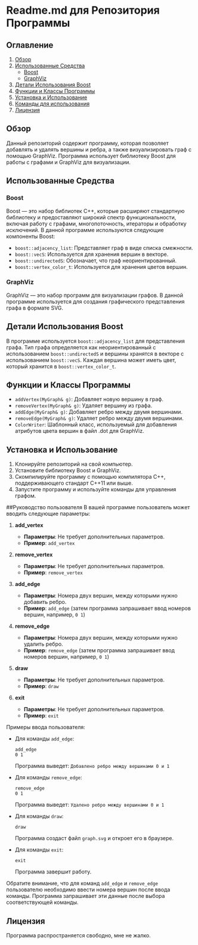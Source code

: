 # Readme.md для Репозитория Программы

## Оглавление
1. [Обзор](#обзор)
2. [Использованные Средства](#использованные-средства)
   - [Boost](#boost)
   - [GraphViz](#graphviz)
3. [Детали Использования Boost](#детали-использования-boost)
4. [Функции и Классы Программы](#функции-и-классы-программы)
5. [Установка и Использование](#установка-и-использование)
6. [Команды для использования](#установка-и-использование)
7. [Лицензия](#лицензия)
   

## Обзор
Данный репозиторий содержит программу, которая позволяет добавлять и удалять вершины и ребра, а также визуализировать граф с помощью GraphViz. Программа использует библиотеку Boost для работы с графами и GraphViz для визуализации.

## Использованные Средства

### Boost
Boost — это набор библиотек C++, которые расширяют стандартную библиотеку и предоставляют широкий спектр функциональности, включая работу с графами, многопоточность, итераторы и обработку исключений. В данной программе используются следующие компоненты Boost:
- `boost::adjacency_list`: Представляет граф в виде списка смежности.
- `boost::vecS`: Используется для хранения вершин в векторе.
- `boost::undirectedS`: Обозначает, что граф неориентированный.
- `boost::vertex_color_t`: Используется для хранения цветов вершин.

### GraphViz
GraphViz — это набор программ для визуализации графов. В данной программе используется для создания графического представления графа в формате SVG.

## Детали Использования Boost
В программе используется `boost::adjacency_list` для представления графа. Тип графа определяется как неориентированный с использованием `boost::undirectedS` и вершины хранятся в векторе с использованием `boost::vecS`. Каждая вершина может иметь цвет, который хранится в `boost::vertex_color_t`.

## Функции и Классы Программы
- `addVertex(MyGraph& g)`: Добавляет новую вершину в граф.
- `removeVertex(MyGraph& g)`: Удаляет вершину из графа.
- `addEdge(MyGraph& g)`: Добавляет ребро между двумя вершинами.
- `removeEdge(MyGraph& g)`: Удаляет ребро между двумя вершинами.
- `ColorWriter`: Шаблонный класс, используемый для добавления атрибутов цвета вершин в файл .dot для GraphViz.

## Установка и Использование
1. Клонируйте репозиторий на свой компьютер.
2. Установите библиотеку Boost и GraphViz.
3. Скомпилируйте программу с помощью компилятора C++, поддерживающего стандарт C++11 или выше.
4. Запустите программу и используйте команды для управления графом.
   
##Руководство пользователя
В вашей программе пользователь может вводить следующие параметры:

1. **add_vertex**
   - **Параметры**: Не требует дополнительных параметров.
   - **Пример**: `add_vertex`

2. **remove_vertex**
   - **Параметры**: Не требует дополнительных параметров.
   - **Пример**: `remove_vertex`

3. **add_edge**
   - **Параметры**: Номера двух вершин, между которыми нужно добавить ребро.
   - **Пример**: `add_edge` (затем программа запрашивает ввод номеров вершин, например, `0 1`)

4. **remove_edge**
   - **Параметры**: Номера двух вершин, между которыми нужно удалить ребро.
   - **Пример**: `remove_edge` (затем программа запрашивает ввод номеров вершин, например, `0 1`)

5. **draw**
   - **Параметры**: Не требует дополнительных параметров.
   - **Пример**: `draw`

6. **exit**
   - **Параметры**: Не требует дополнительных параметров.
   - **Пример**: `exit`

Примеры ввода пользователя:

- Для команды `add_edge`:
  ```
  add_edge
  0 1
  ```
  Программа выведет: `Добавлено ребро между вершинами 0 и 1`

- Для команды `remove_edge`:
  ```
  remove_edge
  0 1
  ```
  Программа выведет: `Удалено ребро между вершинами 0 и 1`

- Для команды `draw`:
  ```
  draw
  ```
  Программа создаст файл `graph.svg` и откроет его в браузере.

- Для команды `exit`:
  ```
  exit
  ```
  Программа завершит работу.

Обратите внимание, что для команд `add_edge` и `remove_edge` пользователю необходимо ввести номера вершин после ввода команды. Программа запрашивает эти данные после выбора соответствующей команды.


## Лицензия
Программа распространяется свободно, мне не жалко.

